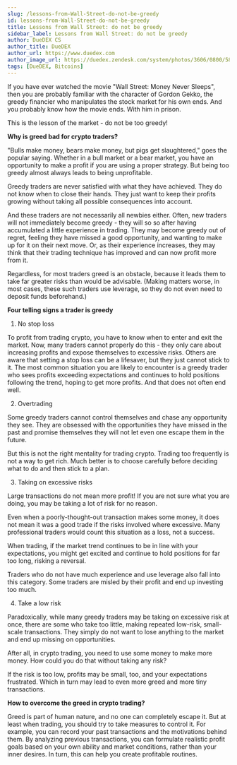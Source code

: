 ```yaml
---
slug: /lessons-from-Wall-Street-do-not-be-greedy
id: lessons-from-Wall-Street-do-not-be-greedy
title: Lessons from Wall Street: do not be greedy
sidebar_label: Lessons from Wall Street: do not be greedy
author: DueDEX CS
author_title: DueDEX
author_url: https://www.duedex.com
author_image_url: https://duedex.zendesk.com/system/photos/3606/0800/5893/twitter4.png
tags: [DueDEX, Bitcoins]
---
```



If you have ever watched the movie "Wall Street: Money Never Sleeps", then you are probably familiar with the character of Gordon Gekko, the greedy financier who manipulates the stock market for his own ends. And you probably know how the movie ends. With him in prison.
<!--truncate-->

This is the lesson of the market - do not be too greedy!

**Why is greed bad for crypto traders?**

"Bulls make money, bears make money, but pigs get slaughtered," goes the popular saying. Whether in a bull market or a bear market, you have an opportunity to make a profit if you are using a proper strategy. But being too greedy almost always leads to being unprofitable.

Greedy traders are never satisfied with what they have achieved. They do not know when to close their hands. They just want to keep their profits growing without taking all possible consequences into account.

And these traders are not necessarily all newbies either. Often, new traders will not immediately become greedy - they will so so after having accumulated a little experience in trading. They may become greedy out of regret, feeling they have missed a good opportunity, and wanting to make up for it on their next move. Or, as their experience increases, they may think that their trading technique has improved and can now profit more from it.

Regardless, for most traders greed is an obstacle, because it leads them to take far greater risks than would be advisable. (Making matters worse, in most cases, these such traders use leverage, so they do not even need to deposit funds beforehand.)

**Four telling signs a trader is greedy**

1.  No stop loss

To profit from trading crypto, you have to know when to enter and exit the market. Now, many traders cannot properly do this - they only care about increasing profits and expose themselves to excessive risks. Others are aware that setting a stop loss can be a lifesaver, but they just cannot stick to it. The most common situation you are likely to encounter is a greedy trader who sees profits exceeding expectations and continues to hold positions following the trend, hoping to get more profits. And that does not often end well.

2.  Overtrading

Some greedy traders cannot control themselves and chase any opportunity they see. They are obsessed with the opportunities they have missed in the past and promise themselves they will not let even one escape them in the future.

But this is not the right mentality for trading crypto. Trading too frequently is not a way to get rich. Much better is to choose carefully before deciding what to do and then stick to a plan.

3.  Taking on excessive risks

Large transactions do not mean more profit! If you are not sure what you are doing, you may be taking a lot of risk for no reason.

Even when a poorly-thought-out transaction makes some money, it does not mean it was a good trade if the risks involved where excessive. Many professional traders would count this situation as a loss, not a success.

When trading, if the market trend continues to be in line with your expectations, you might get excited and continue to hold positions for far too long, risking a reversal.

Traders who do not have much experience and use leverage also fall into this category. Some traders are misled by their profit and end up investing too much.

4.  Take a low risk

Paradoxically, while many greedy traders may be taking on excessive risk at once, there are some who take too little, making repeated low-risk, small-scale transactions. They simply do not want to lose anything to the market and end up missing on opportunities.

After all, in crypto trading, you need to use some money to make more money. How could you do that without taking any risk?

If the risk is too low, profits may be small, too, and your expectations frustrated. Which in turn may lead to even more greed and more tiny transactions.

**How to overcome the greed in crypto trading?**

Greed is part of human nature, and no one can completely escape it. But at least when trading, you should try to take measures to control it. For example, you can record your past transactions and the motivations behind them. By analyzing previous transactions, you can formulate realistic profit goals based on your own ability and market conditions, rather than your inner desires. In turn, this can help you create profitable routines.
